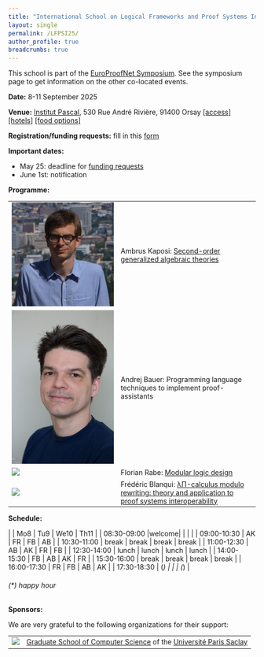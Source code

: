 ```yaml
---
title: "International School on Logical Frameworks and Proof Systems Interoperability (LFPSI)"
layout: single
permalink: /LFPSI25/
author_profile: true
breadcrumbs: true
---
```


<!--img src="/_pages/WG1/Sep2023/IMG_20230927_130736.jpg"/-->

This school is part of the [EuroProofNet Symposium](../Symposium). See the symposium page to get information on the other co-located events.

**Date:** 8-11 September 2025

**Venue:** [Institut Pascal](https://www.institut-pascal.universite-paris-saclay.fr/), 530 Rue André Rivière, 91400 Orsay [[access]](access.md) [[hotels]](hotels.md) [[food options]](food.md)

**Registration/funding requests:** fill in this [form](https://forms.gle/JWH48nfBay9uCjhPA)

**Important dates:**
- May 25: deadline for [funding requests](https://forms.gle/JWH48nfBay9uCjhPA)
- June 1st: notification

**Programme:**

<table>

<tr>
<td><a href="https://akaposi.github.io/"><img src="/_pages/schools/LFPSI25/ambrus.jpg"/></a></td>
<td>Ambrus Kaposi: <a href="https://europroofnet.github.io/LFPSI25-Ambrus">Second-order generalized algebraic theories</a></td>
</tr>

<tr>
<td><a href="https://www.andrej.com/"><img src="/_pages/schools/LFPSI25/andrej.jpg"/></a></td>
<td>Andrej Bauer: Programming language techniques to implement proof-assistants</td>
</tr>

<tr>
<td><a href="https://kwarc.info/people/frabe/"><img src="https://kwarc.info/people/frabe/florian_rabe_small.jpg"></a></td>
<td>Florian Rabe: <a href="https://europroofnet.github.io/LFPSI25-Florian">Modular logic design</a></td>
</tr>

<tr>
<td><a href="https://blanqui.gitlabpages.inria.fr/"><img src="https://blanqui.gitlabpages.inria.fr/img/photo.jpg"></a></td>
<td>Frédéric Blanqui: <a href="https://europroofnet.github.io/LFPSI25-Frédéric">λΠ-calculus modulo rewriting: theory and application to proof systems interoperability</a></td>
</tr>

</table>

**Schedule:**

|             | Mo8   | Tu9   | We10  | Th11  |
| 08:30-09:00 |welcome|       |       |       |
| 09:00-10:30 | AK    | FR    | FB    | AB    |
| 10:30-11:00 | break | break | break | break |
| 11:00-12:30 | AB    | AK    | FR    | FB    |
| 12:30-14:00 | lunch | lunch | lunch | lunch |
| 14:00-15:30 | FB    | AB    | AK    | FR    |
| 15:30-16:00 | break | break | break | break |
| 16:00-17:30 | FR    | FB    | AB    | AK    |
| 17:30-18:30 | (*)   |       |       | (*)   |

<h6>(*) happy hour</h6>

**Sponsors:**

We are very grateful to the following organizations for their support:

<table>
<tr>
<td><a href="https://www.universite-paris-saclay.fr/en/graduate-schools/graduate-school-computer-science"><img src="https://www.universite-paris-saclay.fr/sites/default/files/styles/2400xauto/public/2021-05/GS-informatique-h.png?itok=px6yldkB"/></a></td>
<td><a href="https://www.universite-paris-saclay.fr/en/graduate-schools/graduate-school-computer-science">Graduate School of Computer Science</a> of the <a href="https://www.universite-paris-saclay.fr/en">Université Paris Saclay</a></td>
</tr>
</table>
